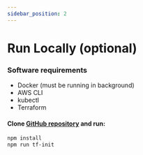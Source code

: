 ```yaml
---
sidebar_position: 2
---
```


# Run Locally (optional)

### Software requirements

- Docker (must be running in background)
- AWS CLI
- kubectl
- Terraform

#### Clone [GitHub repository](https://github.com/oslabs-beta/deckhand) and run:

```bash
npm install
npm run tf-init
```
